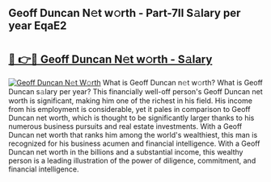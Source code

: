 ## Geoff Duncan N𝚎t w𝚘rth - Part-7II S𝚊lary per year EqaE2

# <h2><a href="http://gc34lm.nevu.top/?p=Geoff+Duncan">🔗 👉🔴 Geoff Duncan N𝚎t w𝚘rth - S𝚊lary</a></h2>

[![Geoff Duncan N𝚎t W𝚘rth](https://i.imgur.com/Oavwk0R.jpeg)](http://gc34lm.nevu.top/?p=Geoff+Duncan)
What is Geoff Duncan n𝚎t w𝚘rth? What is Geoff Duncan s𝚊lary per year?
This financially well-off person's Geoff Duncan net worth is significant, making him one of the richest in his field. His income from his employment is considerable, yet it pales in comparison to Geoff Duncan net worth, which is thought to be significantly larger thanks to his numerous business pursuits and real estate investments. With a Geoff Duncan net worth that ranks him among the world's wealthiest, this man is recognized for his business acumen and financial intelligence. With a Geoff Duncan net worth in the billions and a substantial income, this wealthy person is a leading illustration of the power of diligence, commitment, and financial intelligence.
